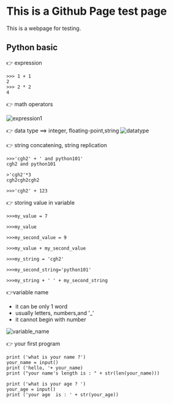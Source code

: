 # This is a Github Page test page

This is a webpage for testing.

## Python basic

:point_right: expression

```
>>> 1 + 1
2
>>> 2 * 2
4
```
:point_right: math operators

![expression1](expression1.png)

:point_right: data type ==> integer, floating-point,string 
![datatype](datatype.png)

:point_right: string concatening, string replication
```
>>>'cgh2' + ' and python101'
cgh2 and python101

>'cgh2'*3
cgh2cgh2cgh2

>>>'cgh2' + 123
```
:point_right: storing value in variable
```
>>>my_value = 7

>>>my_value

>>>my_second_value = 9

>>>my_value + my_second_value

>>>my_string = 'cgh2'

>>>my_second_string='python101'

>>>my_string + ' ' + my_second_string

```
:point_right:variable name
 - it can be only 1 word
 - usually letters, numbers,and '_'
 - it cannot begin with number  

![variable_name](variable_name.png)

:point_right: your first program

```
print ('what is your name ?')
your_name = input()
print ('hello, '+ your_name)
print ("your name's length is : " + str(len(your_name)))

print ('what is your age ? ')
your_age = input()
print ('your age  is : ' + str(your_age))
```
